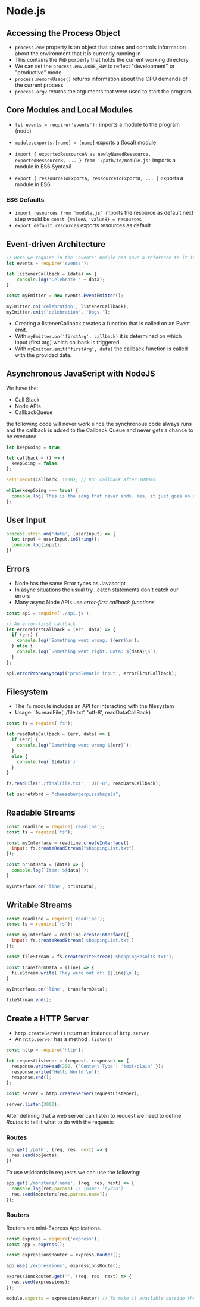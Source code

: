# Node.js

## Accessing the Process Object

* `process.env` property is an object that sotres and controls information about the environment that it is currently running in
* This contains the `PWD` porperty that holds the current working directory
* We can set the `process.env.NODE_ENV` to reflect "development" or "productive" mode
* `process.memoryUsage()` returns information about the CPU demands of the current process
* `process.argv` returns the arguments that were used to start the program

## Core Modules and Local Modules

* `let events = require('events');` imports a module to the program (node)
* `module.exports.[name] = [name]` exports a (local) module

* `import { exportedRessourceA as newlyNamedRessource, exportedRessourceB, ... } from '/path/to/module.js'` imports a module in ES6 Syntaxå
* `export { ressourceToExportA, ressourceToExportB, ... }` exports a module in ES6

### ES6 Defaults

* `import resources from 'module.js'` imports the resource as default next step would be `const {valueA, valueB} = resources`
* `export default resources` exports resources as default

## Event-driven Architecture

```javascript
// Here we require in the 'events' module and save a reference to it in an events variable
let events = require('events');

let listenerCallback = (data) => {
    console.log('Celebrate ' + data);
}

const myEmitter = new events.EventEmitter();

myEmitter.on('celebration', listenerCallback);
myEmitter.emit('celebration', 'Dogs!');

```

* Creating a listenerCallback creates a function that is called on an Event emit.
* With `myEmitter.on('firstArg', callback)` it is determined on which input (first arg) which callback is triggered.
* With `myEmitter.emit('firstArg', data)` the callback function is called with the provided data.

## Asynchronous JavaScript with NodeJS

We have the:

* Call Stack
* Node APIs
* CallbackQueue

the following code will never work since the synchronous code always runs and the callback is added to the Callback Queue and never gets a chance to be executed

```javascript
let keepGoing = true;

let callback = () => {
  keepGoing = false;
};

setTimeout(callback, 1000); // Run callback after 1000ms

while(keepGoing === true) {
  console.log(`This is the song that never ends. Yes, it just goes on and on my friends. Some people started singing it, not knowing what it was, and they'll continue singing it forever just because...`)
};
```

## User Input

```javascript
process.stdin.on('data', (userInput) => {
  let input = userInput.toString();
  console.log(input);
})
```

## Errors

* Node has the same Error types as Javascript
* In async situations the usual try...catch statements don't catch our errors
* Many async Node APIs use *error-first callback functions*

```javascript
const api = require('./api.js');

// An error-first callback
let errorFirstCallback = (err, data) => {
  if (err) {
    console.log(`Something went wrong. ${err}\n`);
  } else {
    console.log(`Something went right. Data: ${data}\n`);
  }
};

api.errorProneAsyncApi('problematic input', errorFirstCallback);
```

## Filesystem

* The `fs` module includes an API for interacting with the filesystem
* Usage: `fs.readFile('./file.txt', 'utf-8', readDataCallBack)

```javascript
const fs = require('fs');

let readDataCallback = (err, data) => {
  if (err) {
    console.log(`Something went wrong ${err}`);
  }
  else {
    console.log(`${data}`)
  }
}

fs.readFile('./finalFile.txt', 'UTF-8', readDataCallback);

let secretWord = "cheeseburgerpizzabagels";
```

## Readable Streams

```javascript
const readline = require('readline');
const fs = require('fs');

const myInterface = readline.createInterface({
  input: fs.createReadStream("shoppingList.txt")
});

const printData = (data) => {
  console.log(`Item: ${data}`);
}

myInterface.on('line', printData);
```

## Writable Streams

```javascript
const readline = require('readline');
const fs = require('fs');

const myInterface = readline.createInterface({
  input: fs.createReadStream('shoppingList.txt')
});

const fileStream = fs.createWriteStream('shoppingResults.txt');

const transformData = (line) => {
  fileStream.write(`They were out of: ${line}\n`);
}

myInterface.on('line', transformData);

fileStream.end();
```

## Create a HTTP Server

* `http.createServer()` return an instance of `http.server`
* An `http.server` has a method `.listen()`

```javascript
const http = require('http');

let requestListener = (request, response) => {
  response.writeHead(200, {'Content-Type': 'text/plain' });
  response.write('Hello World!\n');
  response.end();
};

const server = http.createServer(requestListener);

server.listen(3000);
```

After defining that a web server can listen to request we need to define *Routes* to tell it what to do with the requests

### Routes

```javascript
app.get('/path', (req, res. next) => {
  res.send(objects);
})
```

To use wildcards in requests we can use the following:

```javascript
app.get('/monsters/:name', (req, res, next) => {
  console.log(req.params) // {name: 'hydra'}
  res.send(monsters[req.params.name]);
});
```

### Routers

Routers are mini-Express Applications.

```javascript
const express = require('express');
const app = express();

const expressionsRouter = express.Router();

app.use('/expressions', expressionsRouter);

expressionsRouter.get('', (req, res, next) => {
  res.send(expressions);
});

module.exports = expressionsRouter; // To make it available outside the expressions.js (for exmaple: app.js)
```
